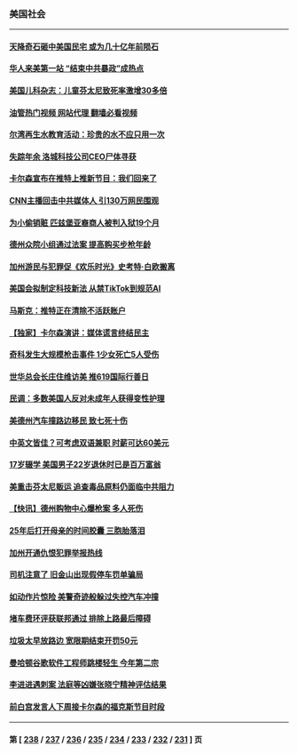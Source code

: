 ### 美国社会
---
#### [天降奇石砸中美国民宅 或为几十亿年前陨石](../../pages/ncid1078160/n13992768.md?05101645) 
#### [华人来美第一站 “结束中共暴政”成热点](../../pages/ncid1078160/n13992721.md?05101645) 
#### [美国儿科杂志：儿童芬太尼致死率激增30多倍](../../pages/ncid1078160/n13992716.md?05101645) 
#### [油管热门视频 网站代理 翻墙必看视频](http://138.2.39.72:81/youtube.html?epic-marker?05101645)
#### [尔湾再生水教育活动：珍贵的水不应只用一次](../../pages/ncid1078160/n13992624.md?05101645) 
#### [失踪年余 洛城科技公司CEO尸体寻获](../../pages/ncid1078160/n13992572.md?05101645) 
#### [卡尔森宣布在推特上推新节目：我们回来了](../../pages/ncid1078160/n13992505.md?05101645) 
#### [CNN主播回击中共媒体人 引130万网民围观](../../pages/ncid1078160/n13991849.md?05101645) 
#### [为小偷销赃 匹兹堡亚裔商人被判入狱19个月](../../pages/ncid1078160/n13991836.md?05101645) 
#### [德州众院小组通过法案 提高购买步枪年龄](../../pages/ncid1078160/n13991778.md?05101645) 
#### [加州游民与犯罪促《欢乐时光》史考特·白欧搬离](../../pages/ncid1078160/n13991754.md?05101645) 
#### [美国会拟制定科技新法 从禁TikTok到规范AI](../../pages/ncid1078160/n13991543.md?05101645) 
#### [马斯克：推特正在清除不活跃账户](../../pages/ncid1078160/n13991546.md?05101645) 
#### [【独家】卡尔森演讲：媒体谎言终结民主](../../pages/ncid1078160/n13991576.md?05101645) 
#### [奇科发生大规模枪击事件  1少女死亡5人受伤](../../pages/ncid1078160/n13990978.md?05101645) 
#### [世华总会长庄住维访美 推619国际行善日](../../pages/ncid1078160/n13990888.md?05101645) 
#### [民调：多数美国人反对未成年人获得变性护理](../../pages/ncid1078160/n13990728.md?05101645) 
#### [美德州汽车撞路边移民 致七死十伤](../../pages/ncid1078160/n13990563.md?05101645) 
#### [中英文皆佳？可考虑双语兼职 时薪可达60美元](../../pages/ncid1078160/n13989897.md?05101645) 
#### [17岁辍学 美国男子22岁退休时已是百万富翁](../../pages/ncid1078160/n13989958.md?05101645) 
#### [美重击芬太尼贩运 追查毒品原料仍面临中共阻力](../../pages/ncid1078160/n13989834.md?05101645) 
#### [【快讯】德州购物中心爆枪案 多人死伤](../../pages/ncid1078160/n13989831.md?05101645) 
#### [25年后打开母亲的时间胶囊 三胞胎落泪](../../pages/ncid1078160/n13989472.md?05101645) 
#### [加州开通仇恨犯罪举报热线](../../pages/ncid1078160/n13989477.md?05101645) 
#### [司机注意了 旧金山出现假停车罚单骗局](../../pages/ncid1078160/n13989473.md?05101645) 
#### [如动作片惊险 美警奇迹般躲过失控汽车冲撞](../../pages/ncid1078160/n13989279.md?05101645) 
#### [堵车费环评获联邦通过 排除上路最后障碍](../../pages/ncid1078160/n13989275.md?05101645) 
#### [垃圾太早放路边 宽限期结束开罚50元](../../pages/ncid1078160/n13989316.md?05101645) 
#### [曼哈顿谷歌软件工程师跳楼轻生 今年第二宗](../../pages/ncid1078160/n13989277.md?05101645) 
#### [李进进遇刺案 法庭等凶嫌张晓宁精神评估结果](../../pages/ncid1078160/n13989318.md?05101645) 
#### [前白宫发言人下周接卡尔森的福克斯节目时段](../../pages/ncid1078160/n13989227.md?05101645) 

---
#### 第 [ [238](./238.md?05101645) / [237](./237.md?05101645) / [236](./236.md?05101645) / [235](./235.md?05101645) / [234](./234.md?05101645) / [233](./233.md?05101645) / [232](./232.md?05101645) / [231](./231.md?05101645) ] 页
